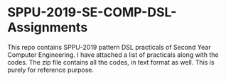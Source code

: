 # SPPU-2019-SE-COMP-DSL-Assignments
This repo contains SPPU-2019 pattern DSL practicals of Second Year Computer Engineering. 
I have attached a list of practicals along with the codes.
The zip file contains all the codes, in text format as well.
This is purely for reference purpose.
